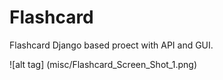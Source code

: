 # Flashcard
Flashcard Django based proect with API and GUI.

![alt tag] (misc/Flashcard_Screen_Shot_1.png)




